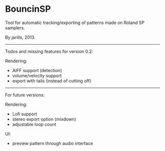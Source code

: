 BouncinSP
=========

Tool for automatic tracking/exporting of patterns made on Roland SP samplers.

By jarills, 2013.

----------------
Todos and missing features for version 0.2:

Rendering:

- AIFF support (detection)
- volume/velocity support
- export with tails (instead of cutting off)

----------------
For future versions:

Rendering:

- Lofi support
- stereo export option (mixdown)
- adjustable loop count

UI:

- preview pattern through audio interface
